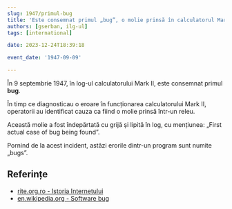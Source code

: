 ```yaml
---
slug: 1947/primul-bug
title: 'Este consemnat primul „bug”, o molie prinsă în calculatorul Mark II'
authors: [gserban, ilg-ul]
tags: [international]

date: 2023-12-24T18:39:18

event_date: '1947-09-09'

---
```


În 9 septembrie 1947, în log-ul calculatorului Mark II, este consemnat primul
**bug**.

<!-- truncate -->

În timp ce diagnosticau o eroare în funcționarea calculatorului Mark II,
operatorii au identificat cauza ca
fiind o molie prinsă într-un releu.

Această molie a fost îndepărtată cu grijă și lipită în log, cu
mențiunea: „First actual case of bug being found”.

Pornind de la acest incident, astăzi erorile dintr-un program sunt
numite „bugs”.

## Referințe

- [rite.org.ro - Istoria Internetului](https://rite.org.ro/istoria-internetului/)
- [en.wikipedia.org - Software bug](https://en.wikipedia.org/wiki/Software_bug)
